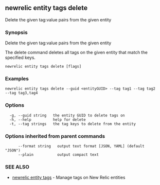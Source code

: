 ## newrelic entity tags delete

Delete the given tag:value pairs from the given entity

### Synopsis

Delete the given tag:value pairs from the given entity

The delete command deletes all tags on the given entity 
that match the specified keys.


```
newrelic entity tags delete [flags]
```

### Examples

```
newrelic entity tags delete --guid <entityGUID> --tag tag1 --tag tag2 --tag tag3,tag4
```

### Options

```
  -g, --guid string   the entity GUID to delete tags on
  -h, --help          help for delete
  -t, --tag strings   the tag keys to delete from the entity
```

### Options inherited from parent commands

```
      --format string   output text format [JSON, YAML] (default "JSON")
      --plain           output compact text
```

### SEE ALSO

* [newrelic entity tags](newrelic_entity_tags.md)	 - Manage tags on New Relic entities

